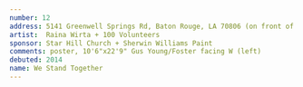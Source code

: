 ```yaml
---
number: 12
address: 5141 Greenwell Springs Rd, Baton Rouge, LA 70806 (on front of bldg facing Greenwell Springs & across from Star Hill Church)
artist:  Raina Wirta + 100 Volunteers
sponsor: Star Hill Church + Sherwin Williams Paint
comments: poster, 10'6"x22'9" Gus Young/Foster facing W (left)
debuted: 2014
name: We Stand Together
---
```

